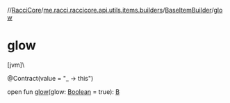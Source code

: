 //[RacciCore](../../../index.md)/[me.racci.raccicore.api.utils.items.builders](../index.md)/[BaseItemBuilder](index.md)/[glow](glow.md)

# glow

[jvm]\

@Contract(value = "_ -&gt; this")

open fun [glow](glow.md)(glow: [Boolean](https://kotlinlang.org/api/latest/jvm/stdlib/kotlin/-boolean/index.html) = true): [B](index.md)
